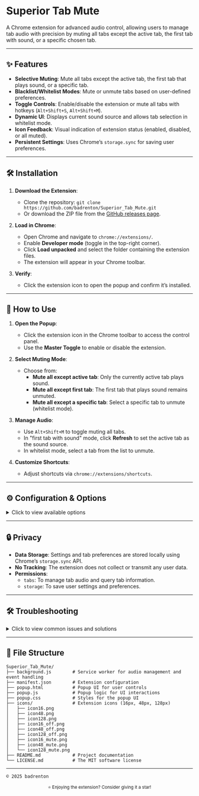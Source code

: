 # Superior Tab Mute

A Chrome extension for advanced audio control, allowing users to manage tab audio with precision by muting all tabs except the active tab, the first tab with sound, or a specific chosen tab.

---

## ✨ Features

- **Selective Muting**: Mute all tabs except the active tab, the first tab that plays sound, or a specific tab.
- **Blacklist/Whitelist Modes**: Mute or unmute tabs based on user-defined preferences.
- **Toggle Controls**: Enable/disable the extension or mute all tabs with hotkeys (`Alt+Shift+S`, `Alt+Shift+M`).
- **Dynamic UI**: Displays current sound source and allows tab selection in whitelist mode.
- **Icon Feedback**: Visual indication of extension status (enabled, disabled, or all muted).
- **Persistent Settings**: Uses Chrome’s `storage.sync` for saving user preferences.

---

## 🛠️ Installation

1. **Download the Extension**:
   - Clone the repository: `git clone https://github.com/badrenton/Superior_Tab_Mute.git`
   - Or download the ZIP file from the [GitHub releases page](https://github.com/le0booba/Superior_Tab_Mute/releases).

2. **Load in Chrome**:
   - Open Chrome and navigate to `chrome://extensions/`.
   - Enable **Developer mode** (toggle in the top-right corner).
   - Click **Load unpacked** and select the folder containing the extension files.
   - The extension will appear in your Chrome toolbar.

3. **Verify**:
   - Click the extension icon to open the popup and confirm it’s installed.

---

## 📖 How to Use

1. **Open the Popup**:
   - Click the extension icon in the Chrome toolbar to access the control panel.
   - Use the **Master Toggle** to enable or disable the extension.

2. **Select Muting Mode**:
   - Choose from:
     - **Mute all except active tab**: Only the currently active tab plays sound.
     - **Mute all except first tab**: The first tab that plays sound remains unmuted.
     - **Mute all except a specific tab**: Select a specific tab to unmute (whitelist mode).

3. **Manage Audio**:
   - Use `Alt+Shift+M` to toggle muting all tabs.
   - In "first tab with sound" mode, click **Refresh** to set the active tab as the sound source.
   - In whitelist mode, select a tab from the list to unmute.

4. **Customize Shortcuts**:
   - Adjust shortcuts via `chrome://extensions/shortcuts`.

---

## ⚙️ Configuration & Options

<details>
<summary>Click to view available options</summary>

- **Master Toggle**: Enable or disable the extension entirely.
- **Mute All Tabs**: Mute or unmute all tabs with a single toggle.
- **Muting Modes**:
  - **Active Tab**: Only the active tab plays sound.
  - **First Tab with Sound**: The first tab that plays audio remains unmuted.
  - **Specific Tab (Whitelist)**: Choose a single tab to remain unmuted.
- **Show All Tabs**: In whitelist or first-sound mode, toggle to display all tabs (not just audible ones).
- **Shortcuts**:
  - `Alt+Shift+S`: Toggle extension on/off.
  - `Alt+Shift+M`: Toggle mute all tabs.
- **Dynamic Display**: View the current sound source in first-sound mode or select tabs in whitelist mode.

</details>

---

## 🔒 Privacy

- **Data Storage**: Settings and tab preferences are stored locally using Chrome’s `storage.sync` API.
- **No Tracking**: The extension does not collect or transmit any user data.
- **Permissions**:
  - `tabs`: To manage tab audio and query tab information.
  - `storage`: To save user settings and preferences.

---

## 🛠️ Troubleshooting

<details>
<summary>Click to view common issues and solutions</summary>

- **Extension doesn’t mute tabs**:
  - Ensure the extension is enabled via the Master Toggle.
  - Check if the correct muting mode is selected in the popup.
  - Verify that the page is not a Chrome internal page (`chrome://`), as these are restricted.

- **Shortcuts not working**:
  - Check for conflicts in `chrome://extensions/shortcuts`.
  - Reassign shortcuts if necessary.

- **No tabs listed in whitelist mode**:
  - Ensure there are audible tabs or enable the "Show all tabs" option.
  - Refresh the browser or reopen the popup.

- **Icon not updating**:
  - Ensure the extension has loaded correctly by reloading it in `chrome://extensions/`.
  - Check for conflicting extensions affecting the toolbar.

</details>

---

## 📂 File Structure

```
Superior_Tab_Mute/
├── background.js        # Service worker for audio management and event handling
├── manifest.json        # Extension configuration
├── popup.html           # Popup UI for user controls
├── popup.js             # Popup logic for UI interactions
├── popup.css            # Styles for the popup UI
├── icons/               # Extension icons (16px, 48px, 128px)
│   ├── icon16.png
│   ├── icon48.png
│   ├── icon128.png
│   ├── icon16_off.png
│   ├── icon48_off.png
│   ├── icon128_off.png
│   ├── icon16_mute.png
│   ├── icon48_mute.png
│   └── icon128_mute.png
├── README.md            # Project documentation
└── LICENSE.md           # The MIT software license
```

---

`` © 2025 badrenton ``

<p align="center">
<sup>⭐ Enjoying the extension? Consider giving it a star!</sup>
</p>
